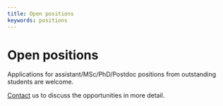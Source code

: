 ```yaml
---
title: Open positions
keywords: positions
---
```


# Open positions

Applications for assistant/MSc/PhD/Postdoc positions from outstanding students are welcome.

[Contact](../contact) us to discuss the opportunities in more detail.




<!--
The following positions are now open specifically:

 * [Postdoc / microbiome research: statistical modeling and analysis](https://t.co/yJYz1lUMZk?amp=1) Starting date 10/2019 (negotiable). 
 * [Postdoc / microbiome research: bioinformatics](https://rekry.saima.fi/certiahome/open_job_view.html?id=00007682&did=5600&lang=fi&jc=14&nav_from_open_jobs_view_new=true#.XRvRFx6GO_0.twitter) starting date 9/2019 (negotiable)
-->
